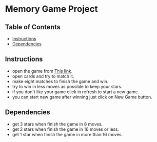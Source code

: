 # Memory Game Project

## Table of Contents

* [Instructions](#instructions)
* [Dependencies](#dependencies)

## Instructions

* open the game from [This link](https://radwa-mohsen.github.io/match-cards/).
* open cards and try to match it.
* make eight matches to finish the game and win.
* try to win in less moves as possible to keep your stars.
* if you don't like your game click in refresh to start a new game.
* you can start new game after winning just click on New Game button.


## Dependencies

* get 3 stars when finish the game in 8 moves.
* get 2 stars when finish the game in 16 moves or less.
* get 1 star when finish the game in more than 16 moves.
